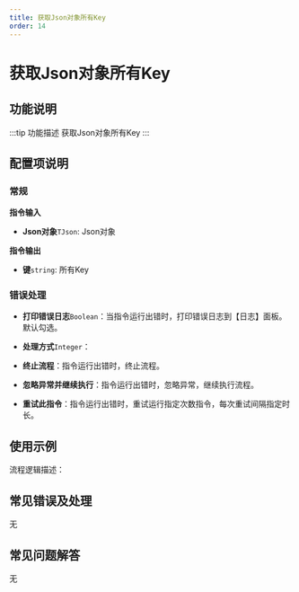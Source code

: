 ```yaml
---
title: 获取Json对象所有Key
order: 14
---
```


# 获取Json对象所有Key

## 功能说明

:::tip 功能描述
获取Json对象所有Key
:::

## 配置项说明

### 常规

**指令输入**

- **Json对象**`TJson`: Json对象


**指令输出**

- **键**`string`: 所有Key

### 错误处理

- **打印错误日志**`Boolean`：当指令运行出错时，打印错误日志到【日志】面板。默认勾选。

- **处理方式**`Integer`：

 - **终止流程**：指令运行出错时，终止流程。

 - **忽略异常并继续执行**：指令运行出错时，忽略异常，继续执行流程。

 - **重试此指令**：指令运行出错时，重试运行指定次数指令，每次重试间隔指定时长。

## 使用示例

流程逻辑描述：

## 常见错误及处理

无

## 常见问题解答

无


